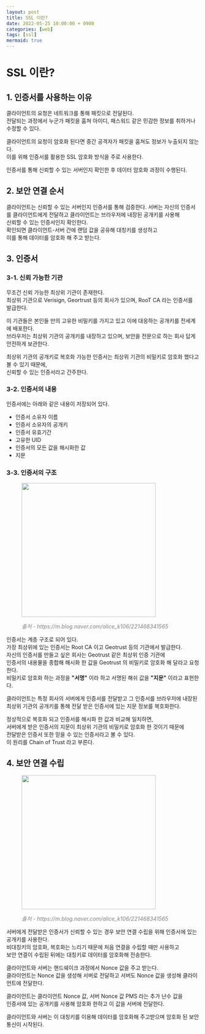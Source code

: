 ```yaml
---
layout: post
title: SSL 이란?
date: 2022-05-25 10:00:00 + 0900
categories: [web]
tags: [ssl]
mermaid: true
---
```

# SSL 이란?

## 1. 인증서를 사용하는 이유
클라이언트의 요청은 네트워크를 통해 패킷으로 전달된다.    
전달되는 과정에서 누군가 패킷을 훔쳐 아이디, 패스워드 같은 민감한 정보를 취하거나 수정할 수 있다.    

클라이언트의 요청이 암호화 된다면 중간 공격자가 패킷을 훔쳐도 정보가 누출되지 않는다.   
이를 위해 인증서를 활용한 SSL 암호화 방식을 주로 사용한다.    

인증서를 통해 신뢰할 수 있는 서버인지 확인한 후 데이터 암호화 과정이 수행된다.   

## 2. 보안 연결 순서
클라이언트는 신뢰할 수 있는 서버인지 인증서를 통해 검증한다.
서버는 자신의 인증서를 클라이언트에게 전달하고 클라이언트는 브라우저에 내장된 공개키를 사용해   
신뢰할 수 있는 인증서인지 확인한다.    
확인되면 클라이언트-서버 간에 랜덤 값을 공유해 대칭키를 생성하고    
이를 통해 데이터를 암호화 해 주고 받는다.    

## 3. 인증서
### 3-1. 신뢰 가능한 기관
무조건 신뢰 가능한 최상위 기관이 존재한다.   
최상위 기관으로 Verisign, Geortrust 등의 회사가 있으며, RooT CA 라는 인증서를 발급한다.   

이 기관들은 본인들 만의 고유한 비밀키를 가지고 있고 이에 대응하는 공개키를 전세계에 배포한다.    
브라우저는 최상위 기관의 공개키를 내장하고 있으며, 보안을 전문으로 하는 회사 답게 안전하게 보관한다.   

최상위 기관의 공개키로 복호화 가능한 인증서는 최상위 기관의 비밀키로 암호화 했다고 볼 수 있기 때문에,   
신뢰할 수 있는 인증서라고 간주한다.   

### 3-2. 인증서의 내용
인증서에는 아래와 같은 내용이 저장되어 있다.

- 인증서 소유자 이름
- 인증서 소유자의 공개키
- 인증서 유효기간
- 고유한 UID
- 인증서의 모든 값을 해시화한 값
- 지문

### 3-3. 인증서의 구조

<figure>
  <img src="https://user-images.githubusercontent.com/13375810/170165637-a936e6cc-4a88-4688-b684-a7c1838bb95c.png" height="350" />
  <p style="font-style: italic; color: gray;">출처 - https://m.blog.naver.com/alice_k106/221468341565</p>
</figure>

인증서는 계층 구조로 되어 있다.    
가장 최상위에 있는 인증서는 Root CA 이고 Geotrust 등의 기관에서 발급한다.    
자신의 인증서를 만들고 싶은 회사는 Geotrust 같은 최상위 인증 기관에    
인증서의 내용물을 종합해 해시화 한 값을 Geotrust 의 비밀키로 암호화 해 달라고 요청한다.    
비밀키로 암호화 하는 과정을 __"서명"__ 이라 하고 서명된 해쉬 값을 __"지문"__ 이라고 표현한다.    

클라이언트는 특정 회사의 서버에게 인증서를 전달받고 그 인증서를 브라우저에 내장된    
최상위 기관의 공개키를 통해 전달 받은 인증서에 있는 지문 정보를 복호화한다.   

정상적으로 복호화 되고 인증서를 해시화 한 값과 비교해 일치하면,   
서버에게 받은 인증서의 지문이 최상위 기관의 비밀키로 암호화 한 것이기 때문에   
전달받은 인증서 또한 믿을 수 있는 인증서라고 볼 수 있다.    
이 원리를 Chain of Trust 라고 부른다.

## 4. 보안 연결 수립

<figure>
  <img src="https://user-images.githubusercontent.com/13375810/170165634-76b25b99-b657-4515-a538-ba4ae54f62b0.png" height="350" />
  <p style="font-style: italic; color: gray;">출처 - https://m.blog.naver.com/alice_k106/221468341565</p>
</figure>

서버에게 전달받은 인증서가 신뢰할 수 있는 경우 보안 연결 수립을 위해 인증서에 있는 공개키를 사용한다.   
비대칭키의 암호화, 복호화는 느리기 때문에 처음 연결을 수립할 때만 사용하고    
보안 연결이 수립된 뒤에는 대칭키로 데이터를 암호화해 전송한다.    

클라이언트와 서버는 핸드쉐이크 과정에서 Nonce 값을 주고 받는다.    
클라이언트는 Nonce 값을 생성해 서버로 전달하고 서버도 Nonce 값을 생성해 클라이언트에 전달한다.    

클라이언트는 클라이언트 Nonce 값, 서버 Nonce 값 PMS 라는 추가 난수 값을     
인증서에 있는 공개키를 사용해 암호화 한하고 이 값을 서버에 전달한다.    

클라이언트와 서버는 이 대칭키를 이용해 데이터를 암호화해 주고받으며 암호화 된 보안 통신이 시작된다.
